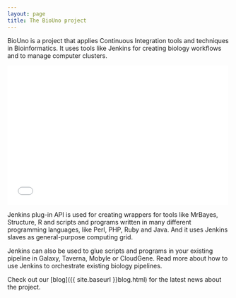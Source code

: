 ```yaml
---
layout: page
title: The BioUno project
---
```

BioUno is a project that applies Continuous Integration tools and techniques in Bioinformatics. 
It uses tools like Jenkins for creating biology workflows and to manage computer clusters.

<div class='center'>
<object width="500" height="315"><param name="movie" value="//www.youtube-nocookie.com/v/6Dl6V249W30?hl=en_US&amp;version=3&amp;rel=0"></param><param name="allowFullScreen" value="true"></param><param name="allowscriptaccess" value="always"></param><embed src="//www.youtube-nocookie.com/v/6Dl6V249W30?hl=en_US&amp;version=3&amp;rel=0" type="application/x-shockwave-flash" width="500" height="315" allowscriptaccess="always" allowfullscreen="true"></embed></object>
</div>

Jenkins plug-in API is used for creating wrappers for tools like MrBayes, Structure, R and scripts 
and programs written in many different programming languages, like Perl, PHP, Ruby and Java. 
And it uses Jenkins slaves as general-purpose computing grid.

Jenkins can also be used to glue scripts and programs in your existing pipeline in Galaxy, 
Taverna, Mobyle or CloudGene. Read more about how to use Jenkins to orchestrate 
existing biology pipelines.

Check out our [blog]({{ site.baseurl }}blog.html) for the latest news about the project.

